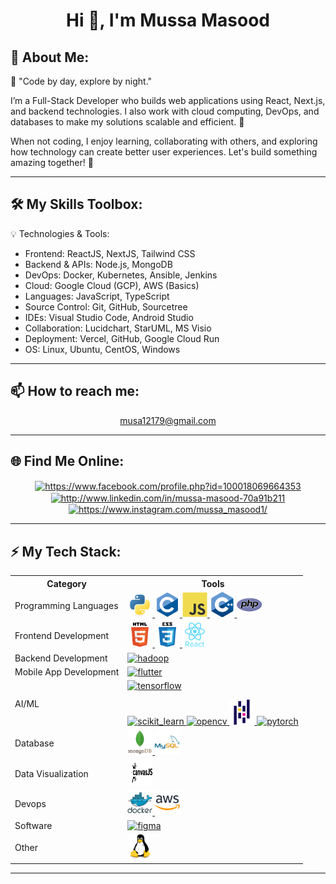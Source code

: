 <h1 align="center">Hi 👋, I'm Mussa Masood</h1>


<h2 align="left">💾 About Me:</h2>
  <p>🌟 "Code by day, explore by night."

I’m a Full-Stack Developer who builds web applications using React, Next.js, and backend technologies. I also work with cloud computing, DevOps, and databases to make my solutions scalable and efficient. 🚀

When not coding, I enjoy learning, collaborating with others, and exploring how technology can create better user experiences. Let's build something amazing together! 🌌</p>
<hr>
<h2>🛠️ My Skills Toolbox:</h2>
 <p>💡 Technologies & Tools:</p>
 <ul style="list-style-type:disc;">
   <li>Frontend: ReactJS, NextJS, Tailwind CSS</li>
   <li>Backend & APIs: Node.js, MongoDB</li>
   <li>DevOps: Docker, Kubernetes, Ansible, Jenkins</li>
   <li>Cloud: Google Cloud (GCP), AWS (Basics)</li>
   <li>Languages: JavaScript, TypeScript</li>
   <li>Source Control: Git, GitHub, Sourcetree</li>
   <li>IDEs: Visual Studio Code, Android Studio</li>
   <li>Collaboration: Lucidchart, StarUML, MS Visio</li>
   <li>Deployment: Vercel, GitHub, Google Cloud Run</li>
   <li>OS: Linux, Ubuntu, CentOS, Windows</li>
 </ul>
<hr>

<h2> 📫 How to reach me: </h2>
  <p align="center" ><a href="musa12179@gmail.com">musa12179@gmail.com</a></p>
<hr>
<h2 align="left">🌐 Find Me Online:</h2>
<p align="center">
<a href="https://fb.com/https://www.facebook.com/profile.php?id=100018069664353" target="blank"><img align="center" src="https://raw.githubusercontent.com/rahuldkjain/github-profile-readme-generator/master/src/images/icons/Social/facebook.svg" alt="https://www.facebook.com/profile.php?id=100018069664353" height="30" width="40" /></a>
<a href="https://linkedin.com/in/http://www.linkedin.com/in/mussa-masood-70a91b211" target="blank"><img align="center" src="https://raw.githubusercontent.com/rahuldkjain/github-profile-readme-generator/master/src/images/icons/Social/linked-in-alt.svg" alt="http://www.linkedin.com/in/mussa-masood-70a91b211" height="30" width="40" /></a>
<a href="https://instagram.com/https://www.instagram.com/mussa_masood1/" target="blank"><img align="center" src="https://raw.githubusercontent.com/rahuldkjain/github-profile-readme-generator/master/src/images/icons/Social/instagram.svg" alt="https://www.instagram.com/mussa_masood1/" height="30" width="40" /></a>
</p>
<hr>
<h2 align="left">⚡ My Tech Stack:</h2>
<table align="center" >
  <tr>
    <th>Category</th>
    <th>Tools</th>
  </tr>
  <tr>
    <td>Programming Languages</td>
    <td>
      <a href="https://www.python.org" target="_blank" rel="noreferrer"> <img src="https://raw.githubusercontent.com/devicons/devicon/master/icons/python/python-original.svg" alt="python" width="40" height="40"/> </a> 
      <a href="https://www.cprogramming.com/" target="_blank" rel="noreferrer"> <img src="https://raw.githubusercontent.com/devicons/devicon/master/icons/c/c-original.svg" alt="c" width="40" height="40"/> </a>
      <a href="https://developer.mozilla.org/en-US/docs/Web/JavaScript" target="_blank" rel="noreferrer"> <img src="https://raw.githubusercontent.com/devicons/devicon/master/icons/javascript/javascript-original.svg" alt="javascript" width="40" height="40"/> </a> 
      <a href="https://www.w3schools.com/cpp/" target="_blank" rel="noreferrer"> <img src="https://raw.githubusercontent.com/devicons/devicon/master/icons/cplusplus/cplusplus-original.svg" alt="cplusplus" width="40" height="40"/> </a>
      <a href="https://www.php.net" target="_blank" rel="noreferrer"> <img src="https://raw.githubusercontent.com/devicons/devicon/master/icons/php/php-original.svg" alt="php" width="40" height="40"/> </a> 
    </td>
  </tr>
  <tr>
    <td>Frontend Development</td>
    <td>
      <a href="https://www.w3.org/html/" target="_blank" rel="noreferrer"> <img src="https://raw.githubusercontent.com/devicons/devicon/master/icons/html5/html5-original-wordmark.svg" alt="html5" width="40" height="40"/> </a> 
      <a href="https://www.w3schools.com/css/" target="_blank" rel="noreferrer"> <img src="https://raw.githubusercontent.com/devicons/devicon/master/icons/css3/css3-original-wordmark.svg" alt="css3" width="40" height="40"/> </a> 
      <a href="https://reactjs.org/" target="_blank" rel="noreferrer"> <img src="https://raw.githubusercontent.com/devicons/devicon/master/icons/react/react-original-wordmark.svg" alt="react" width="40" height="40"/> </a> 
    </td>
  </tr>
  <tr>
    <td>Backend Development</td>
    <td>
      <a href="https://hadoop.apache.org/" target="_blank" rel="noreferrer"> <img src="https://www.vectorlogo.zone/logos/apache_hadoop/apache_hadoop-icon.svg" alt="hadoop" width="40" height="40"/> </a> 
    </td>
  </tr>
  <tr>
    <td>Mobile App Development</td>
    <td>
      <a href="https://flutter.dev" target="_blank" rel="noreferrer"> <img src="https://www.vectorlogo.zone/logos/flutterio/flutterio-icon.svg" alt="flutter" width="40" height="40"/> </a> 
    </td>
  </tr>
  <tr>
    <td>AI/ML</td>
    <td>
      <a href="https://www.tensorflow.org" target="_blank" rel="noreferrer"> <img src="https://www.vectorlogo.zone/logos/tensorflow/tensorflow-icon.svg" alt="tensorflow" width="40" height="40"/> </a> </p>
      <a href="https://scikit-learn.org/" target="_blank" rel="noreferrer"> <img src="https://upload.wikimedia.org/wikipedia/commons/0/05/Scikit_learn_logo_small.svg" alt="scikit_learn" width="40" height="40"/> </a> 
      <a href="https://opencv.org/" target="_blank" rel="noreferrer"> <img src="https://www.vectorlogo.zone/logos/opencv/opencv-icon.svg" alt="opencv" width="40" height="40"/> </a> 
      <a href="https://pandas.pydata.org/" target="_blank" rel="noreferrer"> <img src="https://raw.githubusercontent.com/devicons/devicon/2ae2a900d2f041da66e950e4d48052658d850630/icons/pandas/pandas-original.svg" alt="pandas" width="40" height="40"/> </a> 
      <a href="https://pytorch.org/" target="_blank" rel="noreferrer"> <img src="https://www.vectorlogo.zone/logos/pytorch/pytorch-icon.svg" alt="pytorch" width="40" height="40"/> </a> 
    </td>
  </tr>
  <tr>
    <td>Database</td>
    <td>
      <a href="https://www.mongodb.com/" target="_blank" rel="noreferrer"> <img src="https://raw.githubusercontent.com/devicons/devicon/master/icons/mongodb/mongodb-original-wordmark.svg" alt="mongodb" width="40" height="40"/> </a> 
      <a href="https://www.mysql.com/" target="_blank" rel="noreferrer"> <img src="https://raw.githubusercontent.com/devicons/devicon/master/icons/mysql/mysql-original-wordmark.svg" alt="mysql" width="40" height="40"/> </a> 
    </td>
  </tr>
  <tr>
    <td>Data Visualization</td>
    <td>
      <a href="https://canvasjs.com" target="_blank" rel="noreferrer"> <img src="https://raw.githubusercontent.com/Hardik0307/Hardik0307/master/assets/canvasjs-charts.svg" alt="canvasjs" width="40" height="40"/> </a> 
    </td>
  </tr>
  <tr>
    <td>Devops</td>
    <td>
      <a href="https://www.docker.com/" target="_blank" rel="noreferrer"> <img src="https://raw.githubusercontent.com/devicons/devicon/master/icons/docker/docker-original-wordmark.svg" alt="docker" width="40" height="40"/> </a> 
      <a href="https://aws.amazon.com" target="_blank" rel="noreferrer"> <img src="https://raw.githubusercontent.com/devicons/devicon/master/icons/amazonwebservices/amazonwebservices-original-wordmark.svg" alt="aws" width="40" height="40"/> </a>
    </td>
  </tr>
  <tr>
    <td>Software</td>
    <td>
      <a href="https://www.figma.com/" target="_blank" rel="noreferrer"> <img src="https://www.vectorlogo.zone/logos/figma/figma-icon.svg" alt="figma" width="40" height="40"/> </a>
    </td>
  </tr>
  <tr>
    <td>Other</td>
    <td>
      <a href="https://www.linux.org/" target="_blank" rel="noreferrer"> <img src="https://raw.githubusercontent.com/devicons/devicon/master/icons/linux/linux-original.svg" alt="linux" width="40" height="40"/> </a> 
    </td>
  </tr>
</table>
<hr>
